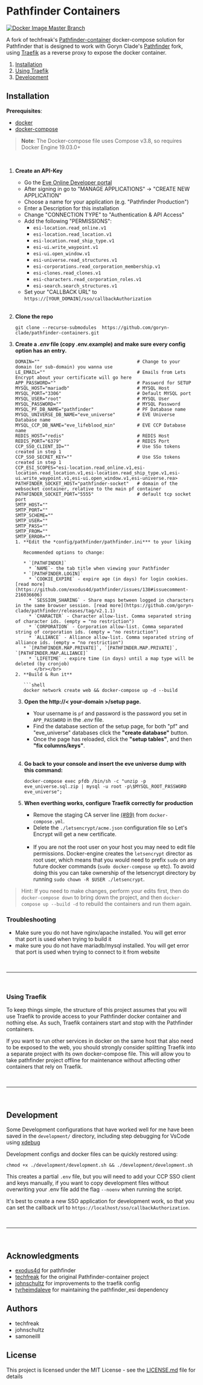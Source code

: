 # Pathfinder Containers

[![Docker Image Master Branch](https://github.com/goryn-clade/pathfinder-containers/actions/workflows/docker-image.yml/badge.svg?branch=master)](https://github.com/goryn-clade/pathfinder-containers/actions/workflows/docker-image.yml)

A fork of techfreak's [Pathfinder-container](https://gitlab.com/techfreak/pathfinder-container/) docker-compose solution for Pathfinder that is designed to work with Goryn Clade's [Pathfinder](https://github.com/goryn-clade/pathfinder/) fork, using [Traefik](https://traefik.io/) as a reverse proxy to expose the docker container.

1. [Installation](#installation)
2. [Using Traefik](#using-traefik)
3. [Development](#development)

## Installation

**Prerequisites**:

* [docker](https://docs.docker.com/)
* [docker-compose](https://docs.docker.com/)

> **Note**: The Docker-compose file uses Compose v3.8, so requires Docker Engine 19.03.0+

</br>

1. **Create an API-Key**

   * Go the [Eve Online Developer portal](https://developers.eveonline.com/)
   * After signing in go to "MANAGE APPLICATIONS" → "CREATE NEW APPLICATION"
   * Choose a name for your application (e.g. "Pathfinder Production")
   * Enter a Description for this installation
   * Change "CONNECTION TYPE" to "Authentication & API Access"
   * Add the following "PERMISSIONS":
      * `esi-location.read_online.v1`
      * `esi-location.read_location.v1`
      * `esi-location.read_ship_type.v1`
      * `esi-ui.write_waypoint.v1`
      * `esi-ui.open_window.v1`
      * `esi-universe.read_structures.v1`
      * `esi-corporations.read_corporation_membership.v1`
      * `esi-clones.read_clones.v1`
      * `esi-characters.read_corporation_roles.v1`
      * `esi-search.search_structures.v1`
   * Set your "CALLBACK URL" to `https://[YOUR_DOMAIN]/sso/callbackAuthorization`</br></br>
2. **Clone the repo**

   ```shell
   git clone --recurse-submodules  https://github.com/goryn-clade/pathfinder-containers.git
   ```
3. **Create a *.env* file (copy .env.example) and make sure every config option has an entry.**

   ```shell
   DOMAIN=""                                    # Change to your domain (or sub-domain) you wanna use
   LE_EMAIL=""                                  # Emails from Lets Encrypt about your certificate will go here
   APP_PASSWORD=""                              # Password for SETUP
   MYSQL_HOST="mariadb"                         # MYSQL Host
   MYSQL_PORT="3306"                            # Default MYSQL port
   MYSQL_USER="root"                            # MYSQL User
   MYSQL_PASSWORD=""                            # MYSQL Password
   MYSQL_PF_DB_NAME="pathfinder"                # PF Database name
   MYSQL_UNIVERSE_DB_NAME="eve_universe"        # EVE Universe Database name
   MYSQL_CCP_DB_NAME="eve_lifeblood_min"        # EVE CCP Database name
   REDIS_HOST="redis"                           # REDIS Host
   REDIS_PORT="6379"                            # REDIS Port
   CCP_SSO_CLIENT_ID=""                         # Use SSo tokens created in step 1
   CCP_SSO_SECRET_KEY=""                        # Use SSo tokens created in step 1
   CCP_ESI_SCOPES="esi-location.read_online.v1,esi-location.read_location.v1,esi-location.read_ship_type.v1,esi-ui.write_waypoint.v1,esi-ui.open_window.v1,esi-universe.rea>
   PATHFINDER_SOCKET_HOST="pathfinder-socket"   # domain of the websocket container, relative to the main pf container 
   PATHFINDER_SOCKET_PORT="5555"                # default tcp socket port
   SMTP_HOST=""
   SMTP_PORT=""
   SMTP_SCHEME=""
   SMTP_USER=""
   SMTP_PASS=""
   SMTP_FROM=""
   SMTP_ERROR=""
   1. **Edit the *config/pathfinder/pathfinder.ini*** to your liking

      Recommended options to change:

      * `[PATHFINDER]`
        * `NAME`- the tab title when viewing your Pathfinder
      * `[PATHFINDER.LOGIN]`
        * `COOKIE_EXPIRE` - expire age (in days) for login cookies. [read more](https://github.com/exodus4d/pathfinder/issues/138#issuecomment-216036606)
        * `SESSION_SHARING` - Share maps between logged in characters in the same browser session. [read more](https://github.com/goryn-clade/pathfinder/releases/tag/v2.1.1)
        * `CHARACTER` - Character allow-list. Comma separated string of character ids. (empty = "no restriction")
        * `CORPORATION` - Corporation allow-list. Comma separated string of corporation ids. (empty = "no restriction")
        * `ALLIANCE` - Alliance allow-list. Comma separated string of alliance ids. (empty = "no restriction")
      * `[PATHFINDER.MAP.PRIVATE]`, `[PATHFINDER.MAP.PRIVATE]`, `[PATHFINDER.MAP.ALLIANCE]`
        * `LIFETIME` - expire time (in days) until a map type will be deleted (by cronjob)
          </br></br>
   2. **Build & Run it**

      ```shell
      docker network create web && docker-compose up -d --build
   ```

   3. **Open the http://< your-domain >/setup page.**

      * Your username is `pf` and password is the password you set in `APP_PASSWORD` in the *.env* file.
      * Find the database section of the setup page, for both "pf" and "eve_universe" databases click the **"create database"** button.
      * Once the page has reloaded, click the **"setup tables"**, and then **"fix columns/keys"**.
        </br></br>
   4. **Go back to your console and insert the eve universe dump with this command:**

      ```shell
      docker-compose exec pfdb /bin/sh -c "unzip -p eve_universe.sql.zip | mysql -u root -p\$MYSQL_ROOT_PASSWORD eve_universe";

      ```
   5. **When everthing works, configure Traefik correctly for production**

      * Remove the staging CA server line [(#89)](https://github.com/goryn-clade/pathfinder-containers/blob/master/docker-compose.yml#L89) from `docker-compose.yml`.
      * Delete the `./letsencrypt/acme.json` configuration file so Let's Encrypt will get a new certificate.</br></br>
      * If you are not the root user on your host you may need to edit file permissions. Docker-engine creates the `letsencrypt` director as root user, which means that you would need to prefix `sudo` on any future docker commands (`sudo docker-compose up` etc). To avoid doing this you can take ownership of the letsencrypt directory by running `sudo chown -R $USER ./letsencrypt`.

> Hint: If you need to make changes, perform your edits first, then do `docker-compose down` to bring down the project, and then `docker-compose up --build -d` to rebuild the containers and run them again.

### Troubleshooting

- Make sure you do not have nginx/apache installed. You will get error that port is used when trying to build it
- make sure you do not have mariadb/mysql installed. You will get error that port is used when trying to connect to it from website

</br>

---

</br>

### Using Traefik

To keep things simple, the structure of this project assumes that you will use Traefik to provide access to your Pathfinder docker container and nothing else. As such, Traefik containers start and stop with the Pathfinder containers.

If you want to run other services in docker on the same host that also need to be exposed to the web, you should strongly consider splitting Traefik into a separate project with its own docker-compose file. This will allow you to take pathfinder project offline for maintenance without affecting other containers that rely on Traefik.

</br>

---

</br>

## Development

Some Development configurations that have worked well for me have been saved in the `development/` directory, including step debugging for VsCode using [xdebug](https://xdebug.org/)

Development configs and docker files can be quickly restored using:

```shell
chmod +x ./development/development.sh && ./development/development.sh
```

This creates a partial `.env` file, but you will need to add your CCP SSO client and keys manually, if you want to copy development files without overwriting your .env file add the flag `--noenv` when running the script.

It's best to create a new SSO application for development work, so that you can set the callback url to `https://localhost/sso/callbackAuthorization`.

</br>

---

</br>

## Acknowledgments

* [exodus4d](https://github.com/exodus4d/) for pathfinder
* [techfreak](https://gitlab.com/techfreak/pathfinder-container) for the original Pathfinder-container project
* [johnschultz](https://gitlab.com/johnschultz/pathfinder-container/) for improvements to the traefik config
* [tyrheimdaleve](https://github.com/TyrHeimdalEVE/pathfinder_esi) for maintaining the pathfinder_esi dependency

## Authors

* techfreak
* johnschultz
* samoneilll

## License

This project is licensed under the MIT License - see the [LICENSE.md](LICENSE.md) file for details
